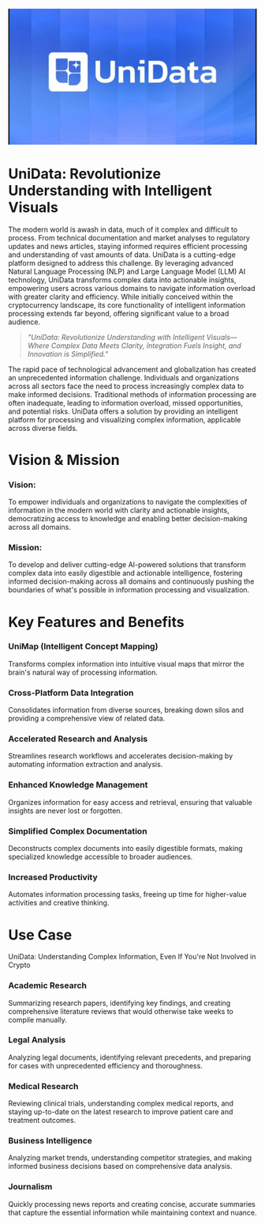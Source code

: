 ![UniData Banner](/unidata-banner.jpg)

# UniData: Revolutionize Understanding with Intelligent Visuals

The modern world is awash in data, much of it complex and difficult to process. From technical documentation and market analyses to regulatory updates and news articles, staying informed requires efficient processing and understanding of vast amounts of data. UniData is a cutting-edge platform designed to address this challenge. By leveraging advanced Natural Language Processing (NLP) and Large Language Model (LLM) AI technology, UniData transforms complex data into actionable insights, empowering users across various domains to navigate information overload with greater clarity and efficiency. While initially conceived within the cryptocurrency landscape, its core functionality of intelligent information processing extends far beyond, offering significant value to a broad audience.

> *"UniData: Revolutionize Understanding with Intelligent Visuals—Where Complex Data Meets Clarity, Integration Fuels Insight, and Innovation is Simplified."*

The rapid pace of technological advancement and globalization has created an unprecedented information challenge. Individuals and organizations across all sectors face the need to process increasingly complex data to make informed decisions. Traditional methods of information processing are often inadequate, leading to information overload, missed opportunities, and potential risks. UniData offers a solution by providing an intelligent platform for processing and visualizing complex information, applicable across diverse fields.


# Vision & Mission

### Vision:
To empower individuals and organizations to navigate the complexities of information in the modern world with clarity and actionable insights, democratizing access to knowledge and enabling better decision-making across all domains.

### Mission:
To develop and deliver cutting-edge AI-powered solutions that transform complex data into easily digestible and actionable intelligence, fostering informed decision-making across all domains and continuously pushing the boundaries of what's possible in information processing and visualization.

# Key Features and Benefits

### UniMap (Intelligent Concept Mapping)
Transforms complex information into intuitive visual maps that mirror the brain's natural way of processing information.

### Cross-Platform Data Integration
Consolidates information from diverse sources, breaking down silos and providing a comprehensive view of related data.

### Accelerated Research and Analysis
Streamlines research workflows and accelerates decision-making by automating information extraction and analysis.

### Enhanced Knowledge Management
Organizes information for easy access and retrieval, ensuring that valuable insights are never lost or forgotten.

### Simplified Complex Documentation
Deconstructs complex documents into easily digestible formats, making specialized knowledge accessible to broader audiences.

### Increased Productivity
Automates information processing tasks, freeing up time for higher-value activities and creative thinking.

# Use Case 
UniData: Understanding Complex Information, Even If You're Not Involved in Crypto

### Academic Research
Summarizing research papers, identifying key findings, and creating comprehensive literature reviews that would otherwise take weeks to compile manually.

### Legal Analysis
Analyzing legal documents, identifying relevant precedents, and preparing for cases with unprecedented efficiency and thoroughness.

### Medical Research
Reviewing clinical trials, understanding complex medical reports, and staying up-to-date on the latest research to improve patient care and treatment outcomes.

### Business Intelligence
Analyzing market trends, understanding competitor strategies, and making informed business decisions based on comprehensive data analysis.

### Journalism
Quickly processing news reports and creating concise, accurate summaries that capture the essential information while maintaining context and nuance.


